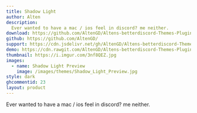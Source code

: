 ```yaml
---
title: Shadow Light
author: Alten
description:
  Ever wanted to have a mac / ios feel in discord? me neither.
download: https://github.com/AltenGD/Altens-betterdiscord-Themes-Plugins/blob/master/Themes/FrostedGlassRewrite.theme.css
github: https://github.com/AltenGD/
support: https://cdn.jsdelivr.net/gh/AltenGD/Altens-betterdiscord-Themes-Plugins@issues
demo: https://cdn.rawgit.com/AltenGD/Altens-betterdiscord-Themes-Plugins/master/Themes/FrostedGlassRewrite.theme.css
thumbnail: https://i.imgur.com/3nf8QEZ.jpg
images:
  - name: Shadow Light Preview
    image: /images/themes/Shadow_Light_Preview.jpg
style: dark
ghcommentid: 23
layout: product
---
```

Ever wanted to have a mac / ios feel in discord? me neither.